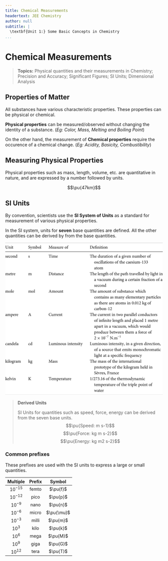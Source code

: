 ```yaml
---
title: Chemical Measurements
headertext: JEE Chemistry
author: null
subtitle: |
  \textbf{Unit 1:} Some Basic Concepts in Chemistry
...
```


# Chemical Measurements

> **Topics:** Physical quantities and their measurements in Chemistry; Precision and Accuracy; Significant Figures; SI Units; Dimensional Analysis

## Properties of Matter

All substances have various characteristic properties. These properties can be physical or chemical.

**Physical properties** can be measured/observed without changing the identity of a substance. (_Eg: Color, Mass, Melting and Boiling Point_)

On the other hand, the measurement of **Chemical properties** require the occurence of a chemical change. (_Eg: Acidity, Basicity, Combustibility_)

## Measuring Physical Properties

Physical properties such as mass, length, volume, etc. are quantitative in nature, and are expressed by a number followed by units.

$$\pu{47km}$$

## SI Units
By convention, scientists use the **SI System of Units** as a standard for measurement of various physical properties.

In the SI system, units for **seven** base quantities are defined. All the other quantities can be derived by from the base quantities.

![Definition of SI Base units](/images/2022-06-12-22-49-50.png)

> **Derived Units**
> 
> SI Units for quantities such as speed, force, energy can be derived from the seven base units.
> $$\pu{Speed: m s-1}$$
> $$\pu{Force: kg m s-2}$$
> $$\pu{Energy: kg m2 s-2}$$

### Common prefixes

These prefixes are used with the SI units to express a large or small quantities.

|**Multiple**|**Prefix**|**Symbol**|
|:----:|:----:|:----:|
|$10^{-15}$|femto|$\pu{f}$|
|$10^{-12}$|pico|$\pu{p}$|
|$10^{-9}$|nano|$\pu{n}$|
|$10^{-6}$|micro|$\pu{\mu}$|
|$10^{-3}$|milli|$\pu{m}$|
|$10^{3}$|kilo|$\pu{k}$|
|$10^{6}$|mega|$\pu{M}$|
|$10^{9}$|giga|$\pu{G}$|
|$10^{12}$|tera|$\pu{T}$|

